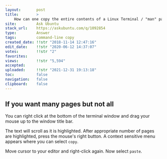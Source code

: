 ```yaml
---
layout:       post
title:        >
    How can one copy the entire contents of a Linux Terminal ∕ "man" pages to a a text editor (gedit in this instance)?
site:         Ask Ubuntu
stack_url:    https://askubuntu.com/q/1092854
type:         Answer
tags:         command-line copy
created_date: !!str "2018-11-14 12:47:16"
edit_date:    !!str "2020-06-12 14:37:07"
votes:        !!str "2"
favorites:    
views:        !!str "5,594"
accepted:     
uploaded:     !!str "2021-12-31 19:13:18"
toc:          false
navigation:   false
clipboard:    false
---
```


## If you want many pages but not all

You can right click at the bottom of the terminal window and drag your mouse up to the window title bar.

The text will scroll as it is highlighted. After appropriate number of pages are highlighted, press the mouse's right button. A context sensitive menu appears where you can select `copy`.

Move cursor to your editor and right-click again. Now select `paste`.

